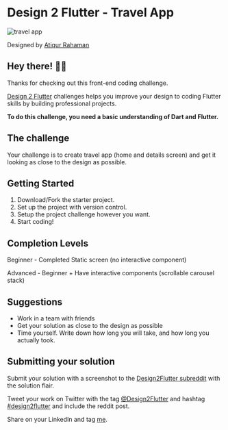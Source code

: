 # Design 2 Flutter - Travel App

![travel app](https://user-images.githubusercontent.com/31005114/117248158-0d71d200-ae72-11eb-8fe7-593ed01b4d44.png)

Designed by [Atiqur Rahaman](https://dribbble.com/atiq31416)

## Hey there! 👋😁

Thanks for checking out this front-end coding challenge.

[Design 2 Flutter](https://www.reddit.com/r/Design2Flutter/) challenges helps you improve your design to coding Flutter skills by building professional projects.

**To do this challenge, you need a basic understanding of Dart and Flutter.**

## The challenge

Your challenge is to create travel app (home and details screen) and get it looking as close to the design as possible.

## Getting Started

1. Download/Fork the starter project.
2. Set up the project with version control.
3. Setup the project challenge however you want.
4. Start coding!

## Completion Levels

Beginner - Completed Static screen (no interactive component)

Advanced - Beginner + Have interactive components (scrollable carousel stack)

## Suggestions

- Work in a team with friends
- Get your solution as close to the design as possible
- Time yourself. Write down how long you will take, and how long you actually took.

## Submitting your solution

Submit your solution with a screenshot to the [Design2Flutter subreddit](https://www.reddit.com/r/Design2Flutter/) with the solution flair.

Tweet your work on Twitter with the tag [@Design2Flutter](https://twitter.com/Design2Flutter) and hashtag [#design2flutter](https://twitter.com/search?q=%23design2flutter&src=typeahead_click) and include the reddit post.

Share on your LinkedIn and tag [me](https://www.linkedin.com/in/haris-samingan-7889b9140/).
